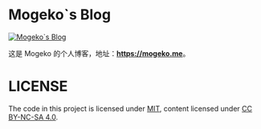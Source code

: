 # Mogeko`s Blog

[![Mogeko`s Blog](https://github.com/Mogeko/Blog/workflows/Mogeko%60s%20Blog/badge.svg?event=push)](https://mogeko.github.io)

这是 Mogeko 的个人博客，地址：**<https://mogeko.me>**。

# LICENSE

The code in this project is licensed under [MIT](./LICENSE), content licensed under [CC BY-NC-SA 4.0](./apps/blog/src/content/LICENSE).
